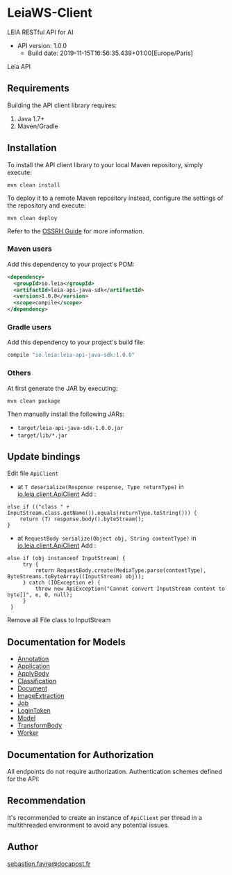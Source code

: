 # LeiaWS-Client

LEIA RESTful API for AI
- API version: 1.0.0
  - Build date: 2019-11-15T16:56:35.439+01:00[Europe/Paris]

Leia API

## Requirements

Building the API client library requires:
1. Java 1.7+
2. Maven/Gradle

## Installation

To install the API client library to your local Maven repository, simply execute:

```shell
mvn clean install
```

To deploy it to a remote Maven repository instead, configure the settings of the repository and execute:

```shell
mvn clean deploy
```

Refer to the [OSSRH Guide](http://central.sonatype.org/pages/ossrh-guide.html) for more information.

### Maven users

Add this dependency to your project's POM:

```xml
<dependency>
  <groupId>io.leia</groupId>
  <artifactId>leia-api-java-sdk</artifactId>
  <version>1.0.0</version>
  <scope>compile</scope>
</dependency>
```

### Gradle users

Add this dependency to your project's build file:

```groovy
compile "io.leia:leia-api-java-sdk:1.0.0"
```

### Others

At first generate the JAR by executing:

```shell
mvn clean package
```

Then manually install the following JARs:

* `target/leia-api-java-sdk-1.0.0.jar`
* `target/lib/*.jar`

## Update bindings

Edit file `ApiClient` 
 - at `T deserialize(Response response, Type returnType)` in [io.leia.client.ApiClient](src/main/java/io/leia/client/ApiClient.java) Add :
```
else if (("class " + InputStream.class.getName()).equals(returnType.toString())) {
    return (T) response.body().byteStream();
}
```
 - at `RequestBody serialize(Object obj, String contentType)` in [io.leia.client.ApiClient](src/main/java/io/leia/client/ApiClient.java) Add :
``` 
else if (obj instanceof InputStream) {
     try {
         return RequestBody.create(MediaType.parse(contentType), ByteStreams.toByteArray((InputStream) obj));
     } catch (IOException e) {
         throw new ApiException("Cannot convert InputStream content to byte[]", e, 0, null);
     }
 }
```  
Remove all File class to InputStream
## Documentation for Models

 - [Annotation](docs/Annotation.md)
 - [Application](docs/Application.md)
 - [ApplyBody](docs/ApplyBody.md)
 - [Classification](docs/Classification.md)
 - [Document](docs/Document.md)
 - [ImageExtraction](docs/ImageExtraction.md)
 - [Job](docs/Job.md)
 - [LoginToken](docs/LoginToken.md)
 - [Model](docs/Model.md)
 - [TransformBody](docs/TransformBody.md)
 - [Worker](docs/Worker.md)


## Documentation for Authorization

All endpoints do not require authorization.
Authentication schemes defined for the API:

## Recommendation

It's recommended to create an instance of `ApiClient` per thread in a multithreaded environment to avoid any potential issues.

## Author

sebastien.favre@docapost.fr

